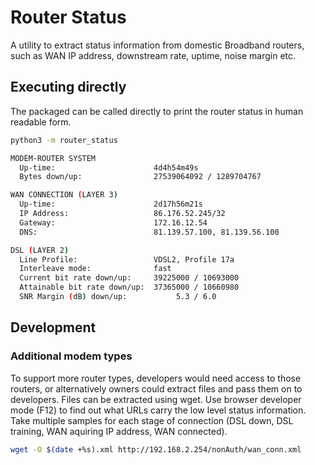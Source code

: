 # Router Status

A utility to extract status information from domestic Broadband routers, such as WAN IP address, downstream rate, uptime, noise margin etc.

## Executing directly

The packaged can be called directly to print the router status in human readable form.

```bash
python3 -m router_status

MODEM-ROUTER SYSTEM
  Up-time:                      4d4h54m49s
  Bytes down/up:                27539064092 / 1289704767

WAN CONNECTION (LAYER 3)
  Up-time:                      2d17h56m21s
  IP Address:                   86.176.52.245/32
  Gateway:                      172.16.12.54
  DNS:                          81.139.57.100, 81.139.56.100

DSL (LAYER 2)
  Line Profile:                 VDSL2, Profile 17a
  Interleave mode:              fast
  Current bit rate down/up:     39225000 / 10693000
  Attainable bit rate down/up:  37365000 / 10660980
  SNR Margin (dB) down/up:           5.3 / 6.0
```

## Development

### Additional modem types

To support more router types, developers would need access to those routers, or alternatively owners could extract files and pass them on to developers. Files can be extracted using wget. Use browser developer mode (F12) to find out what URLs carry the low level status information.  Take multiple samples for each stage of connection (DSL down, DSL training, WAN aquiring IP address, WAN connected).

```bash
wget -O $(date +%s).xml http://192.168.2.254/nonAuth/wan_conn.xml
```

